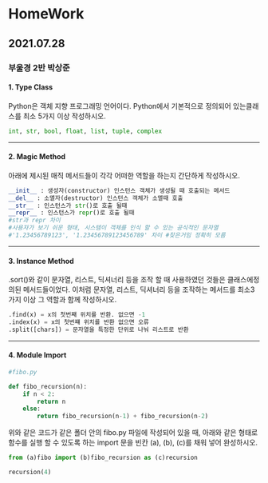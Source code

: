 # HomeWork

## 2021.07.28
### 부울경 2반 박상준

#### 1. Type Class

Python은 객체 지향 프로그래밍 언어이다. Python에서 기본적으로 정의되어 있는클래스를 최소 5가지 이상 작성하시오.

``` python
int, str, bool, float, list, tuple, complex
```

---

#### 2. Magic Method

아래에 제시된 매직 메서드들이 각각 어떠한 역할을 하는지 간단하게 작성하시오.

```python
__init__ : 생성자(constructor) 인스턴스 객체가 생성될 때 호출되는 메서드
__del__ : 소멸자(destructor) 인스턴스 객체가 소멸때 호출
__str__ : 인스턴스가 str()로 호출 될때
__repr__ : 인스턴스가 repr()로 호출 될때
#str과 repr 차이
#사용자가 보기 쉬운 형태, 시스템이 객체를 인식 할 수 있는 공식적인 문자열
#'1.23456789123', '1.23456789123456789' 차이 #찾은거임 정확히 모름
```

---

#### 3. Instance Method

.sort()와 같이 문자열, 리스트, 딕셔너리 등을 조작 할 때 사용하였던 것들은 클래스에정의된 메서드들이었다. 이처럼 문자열, 리스트, 딕셔너리 등을 조작하는 메서드를 최소3가지 이상 그 역할과 함께 작성하시오.

```python
.find(x) = x의 첫번째 위치를 반환. 없으면 -1
.index(x) = x의 첫번쨰 위치를 반환 없으면 오류
.split([chars]) = 문자열을 특정한 단위로 나눠 리스트로 반환
```
---

#### 4. Module Import

```python
#fibo.py

def fibo_recursion(n):
    if n < 2:
        return n
    else:
        return fibo_recursion(n-1) + fibo_recursion(n-2)
```

위와 같은 코드가 같은 폴더 안의 fibo.py 파일에 작성되어 있을 때, 아래와 같은 형태로함수를 실행 할 수 있도록 하는 import 문을 빈칸 (a), (b), (c)를 채워 넣어 완성하시오.

```python
from (a)fibo import (b)fibo_recursion as (c)recursion

recursion(4)
```